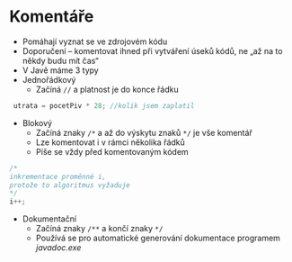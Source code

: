 # Komentáře

- Pomáhají vyznat se ve zdrojovém kódu
- Doporučení – komentovat ihned při vytváření úseků kódů, ne „až na to někdy budu mít čas“
- V Javě máme 3 typy
- Jednořádkový
	-  Začíná ```//``` a platnost je do konce řádku
```java
 utrata = pocetPiv * 28; //kolik jsem zaplatil
```
- Blokový
	- Začíná znaky ```/*``` a až do výskytu znaků ```*/``` je vše komentář
	- Lze komentovat i v rámci několika řádků
	- Píše se vždy před komentovaným kódem
```java
/*
inkrementace proměnné i,
protože to algoritmus vyžaduje
*/
i++;
```
- Dokumentační
	- Začíná znaky ```/**``` a končí znaky ```*/``` 
	- Používá se pro automatické generování dokumentace programem *javadoc.exe*

